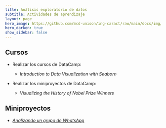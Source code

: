 ```yaml
---
title: Análisis exploratorio de datos 
subtitle: Actividades de aprendizaje
layout: page
hero_image: https://github.com/mcd-unison/ing-caract/raw/main/docs/img/eda-banner.jpg
hero_darken: true
show_sidebar: false
---
```


## Cursos

- Realizar los cursos de DataCamp:
  -  *Introduction to Data Visualization with Seaborn*

- Realizar los miniproyectos de DataCamp:
    - *Visualizing the History of Nobel Prize Winners*
  
## Miniproyectos

- [*Analizando un grupo de WhatsApp*](miniproy_was.md)

<!-- 

![En construcción](https://www.uv.mx/filu/files/2013/01/Pagina-en-obras.jpg)


## Cursos

- [Introduction to Data Visualization with Seaborn](https://www.datacamp.com/courses/introduction-to-data-visualization-with-seaborn). Parte del *career track* de analista de datos de *DataCamp*.

- [Exploratory Data Analysis in Python](https://www.datacamp.com/courses/exploratory-data-analysis-in-python). Parte del *career track* de analista de datos de *DataCamp*.


## Casos de estudio

- Escoger uno de estos dos casos de estudio, ofrecidos por DataCamp:

    - [Analyzing Marketing Campaigns with pandas](https://www.datacamp.com/courses/analyzing-marketing-campaigns-with-pandas)
    - [Analyzing US Census Data in Python](https://www.datacamp.com/courses/analyzing-us-census-data-in-python)


## Libretas

- Escoger uno de estos proyectos guiado de DataCamp sobre procesamiento y análisis de datos:

    -  [Data Driven Product Management: Conducting a Market Analysis](https://app.datacamp.com/learn/projects/1684)
    -  [What's in an Avocado Toast: A Supply Chain Analysis](https://app.datacamp.com/learn/projects/1685)
    -  [Building a Retail Data Pipeline](https://app.datacamp.com/learn/projects/1833)
    -  [Debugging a Sales Data Workflow](https://app.datacamp.com/learn/projects/1931)
    -  [Analyzing Crime in Los Angeles](https://app.datacamp.com/learn/projects/1876)
    -  [Customer Analytics: Preparing Data for Modeling](https://app.datacamp.com/learn/projects/customer_analytics_preparing_data_for_modeling)
    -  [What and Where are the World's Oldest Businesses](https://app.datacamp.com/learn/projects/worlds_oldest_businesses)


- Escoger uno de estos proyectos *no guiados* de DataCamp sobre procesamiento y análisis de datos:

    - [Exploring the History of Lego](https://app.datacamp.com/learn/projects/history-of-lego)
    - [Comparing Search Interest with Google Trends](https://app.datacamp.com/learn/projects/google_trends)
    - [Bad Passwords and the NIST Guidelines](https://app.datacamp.com/learn/projects/analyzing_password_strength)
    - [The Android App Market on Google Play](https://app.datacamp.com/learn/projects/android-app-market) -->